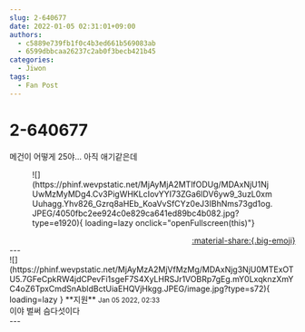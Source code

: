 ```yaml
---
slug: 2-640677
date: 2022-01-05 02:31:01+09:00
authors:
  - c5889e739fb1f0c4b3ed661b569083ab
  - 6599dbbcaa26237c2ab0f3becb421b45
categories:
  - Jiwon
tags:
  - Fan Post
---
```


# 2-640677

<div class="post-container" markdown="1">
<div class="content-container md-sidebar__scrollwrap" markdown="1">

메건이 어떻게 25야... 아직 애기같은데
<figure markdown="1">
![](https://phinf.wevpstatic.net/MjAyMjA2MTlfODUg/MDAxNjU1NjUwMzMyMDg4.Cv3PigWHKLcIovYYI73ZGa6lDV6yw9_3uzL0xmUuhagg.Yhv826_Gzrq8aHEb_KoaVvSfCYz0eJ3IBhNms73gd1og.JPEG/4050fbc2ee924c0e829ca641ed89bc4b082.jpg?type=e1920){ loading=lazy onclick="openFullscreen(this)"}
</figure>


</div>
</div>

<div style="text-align: right;" markdown="1">
<a href="https://weverse.io/fromis9/fanpost/2-640677" style="text-align: right;">:material-share:{.big-emoji}</a>
</div>
---

<div class="comments-container md-sidebar__scrollwrap" markdown="1">
<div class="comment" markdown="1">
<div class='id-container' markdown="1">
![](https://phinf.wevpstatic.net/MjAyMzA2MjVfMzMg/MDAxNjg3NjU0MTExOTU5.7GFeCpkRW4jdCPevFi1sgeF7S4XyLHRSJr1VOBRp7gEg.mY0LxqknzXmYC4oZ6TpxCmdSnAbldBctUiaEHQVjHkgg.JPEG/image.jpg?type=s72){ loading=lazy }
**<span class="artist">지원</span>** <small>Jan 05 2022, 02:33</small><br>
</div>
<div class='comment-body' markdown="1">
이야 벌써 슴다섯이다
</div>
</div>
</div>
---
